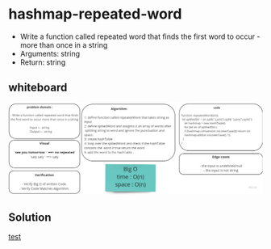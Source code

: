 # hashmap-repeated-word

- Write a function called repeated word that finds the first word to occur - more than once in a string
- Arguments: string
- Return: string

## whiteboard
![](../img/whitebord.jpg)
## Solution
[test]()